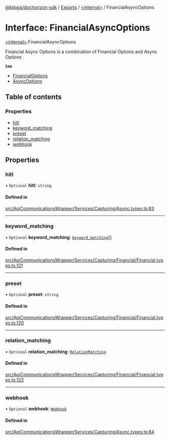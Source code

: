 [@klippa/dochorizon-sdk](../README.md) / [Exports](../modules.md) / [\<internal\>](../modules/internal_.md) / FinancialAsyncOptions

# Interface: FinancialAsyncOptions

[\<internal\>](../modules/internal_.md).FinancialAsyncOptions

Financial Async Options is a combination of Financial Options and Async Options

**`See`**

 - [FinancialOptions](internal_.FinancialOptions.md)
 - [AsyncOptions](internal_.AsyncOptions.md)

## Table of contents

### Properties

- [hitl](internal_.FinancialAsyncOptions.md#hitl)
- [keyword\_matching](internal_.FinancialAsyncOptions.md#keyword_matching)
- [preset](internal_.FinancialAsyncOptions.md#preset)
- [relation\_matching](internal_.FinancialAsyncOptions.md#relation_matching)
- [webhook](internal_.FinancialAsyncOptions.md#webhook)

## Properties

### hitl

• `Optional` **hitl**: `string`

#### Defined in

[src/ApiCommunicationsWrapper/Services/Capturing/Async.types.ts:83](https://github.com/klippa-app/js-dochorizon-sdk/blob/205a2fd/src/ApiCommunicationsWrapper/Services/Capturing/Async.types.ts#L83)

___

### keyword\_matching

• `Optional` **keyword\_matching**: [`keyword_matching`](internal_.keyword_matching.md)[]

#### Defined in

[src/ApiCommunicationsWrapper/Services/Capturing/Financial/Financial.types.ts:121](https://github.com/klippa-app/js-dochorizon-sdk/blob/205a2fd/src/ApiCommunicationsWrapper/Services/Capturing/Financial/Financial.types.ts#L121)

___

### preset

• `Optional` **preset**: `string`

#### Defined in

[src/ApiCommunicationsWrapper/Services/Capturing/Financial/Financial.types.ts:120](https://github.com/klippa-app/js-dochorizon-sdk/blob/205a2fd/src/ApiCommunicationsWrapper/Services/Capturing/Financial/Financial.types.ts#L120)

___

### relation\_matching

• `Optional` **relation\_matching**: [`RelationMatching`](internal_.RelationMatching.md)

#### Defined in

[src/ApiCommunicationsWrapper/Services/Capturing/Financial/Financial.types.ts:122](https://github.com/klippa-app/js-dochorizon-sdk/blob/205a2fd/src/ApiCommunicationsWrapper/Services/Capturing/Financial/Financial.types.ts#L122)

___

### webhook

• `Optional` **webhook**: [`Webhook`](internal_.Webhook.md)

#### Defined in

[src/ApiCommunicationsWrapper/Services/Capturing/Async.types.ts:84](https://github.com/klippa-app/js-dochorizon-sdk/blob/205a2fd/src/ApiCommunicationsWrapper/Services/Capturing/Async.types.ts#L84)
